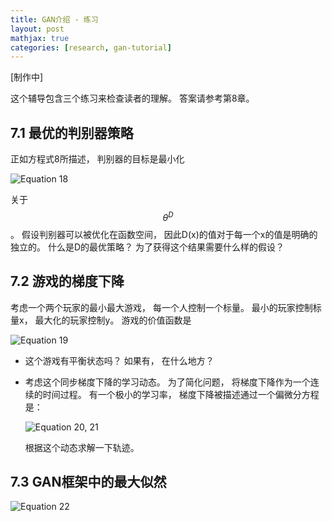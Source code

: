 ```yaml
---
title: GAN介绍 - 练习
layout: post
mathjax: true
categories: [research, gan-tutorial]
---
```


[制作中]

这个辅导包含三个练习来检查读者的理解。 答案请参考第8章。

## 7.1 最优的判别器策略

正如方程式8所描述， 判别器的目标是最小化

![Equation 18](/images/201505/10/eq18.jpg)

关于$$\theta^{D}$$。 假设判别器可以被优化在函数空间， 因此D(x)的值对于每一个x的值是明确的独立的。 
什么是D的最优策略？ 为了获得这个结果需要什么样的假设？

## 7.2 游戏的梯度下降

考虑一个两个玩家的最小最大游戏， 每一个人控制一个标量。 
最小的玩家控制标量x， 最大化的玩家控制y。
游戏的价值函数是

![Equation 19](/images/201505/10/eq19.jpg)

* 这个游戏有平衡状态吗？ 如果有， 在什么地方？
* 考虑这个同步梯度下降的学习动态。 为了简化问题， 将梯度下降作为一个连续的时间过程。 有一个极小的学习率， 梯度下降被描述通过一个偏微分方程是：

  ![Equation 20, 21](/images/201505/10/eq20.jpg)

  根据这个动态求解一下轨迹。

## 7.3 GAN框架中的最大似然

![Equation 22](/images/201505/10/eq22.jpg)


